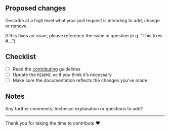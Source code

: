 ## Proposed changes

Describe at a high level what your pull request is intending to add, change or
remove.

If this fixes an issue, please reference the issue in question (e.g. “This
fixes #...”).

## Checklist

- [ ] Read the [contributing](.github/CONTRIBUTING.md) guidelines
- [ ] Update the `README.md` if you think it’s necessary
- [ ] Make sure the documentation reflects the changes you’ve made

## Notes

Any further comments, technical explanation or questions to add?

---

Thank you for taking the time to contribute ❤️
